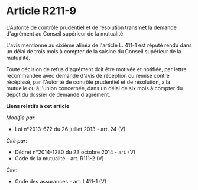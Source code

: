 # Article R211-9

L'Autorité de contrôle prudentiel et de résolution transmet la demande d'agrément au Conseil supérieur de la mutualité. 

L'avis mentionné au sixième alinéa de l'article L. 411-1 est réputé rendu dans un délai de trois mois à compter de la saisine
du Conseil supérieur de la mutualité. 

Toute décision de refus d'agrément doit être motivée et notifiée, par lettre recommandée avec demande d'avis de réception ou
remise contre récépissé, par l'Autorité de contrôle prudentiel et de résolution, à la mutuelle ou à l'union concernée, dans
un délai de six mois à compter du dépôt du dossier de demande d'agrément.

**Liens relatifs à cet article**

_Modifié par_:

  - Loi n°2013-672 du 26 juillet 2013 - art. 24 (V)

_Cité par_:

  - Décret n°2014-1280 du 23 octobre 2014 - art. (V)
  - Code de la mutualité - art. R111-2 (V)

_Cite_:

  - Code des assurances - art. L411-1 (V)

